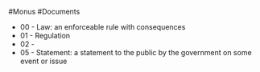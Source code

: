 #Monus #Documents 
- 00 - Law: an enforceable rule with consequences
- 01 - Regulation
- 02 - 
- 05 - Statement: a statement to the public by the government on some event or issue